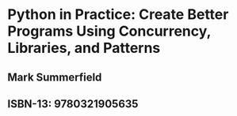 # Python in Practice: Create Better Programs Using Concurrency, Libraries, and Patterns 
## Mark Summerfield
## ISBN-13: 9780321905635